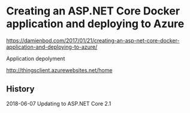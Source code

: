 # Creating an ASP.NET Core Docker application and deploying to Azure

https://damienbod.com/2017/01/21/creating-an-asp-net-core-docker-application-and-deploying-to-azure/

Application depolyment

http://thingsclient.azurewebsites.net/home

## History

2018-06-07 Updating to ASP.NET Core 2.1
